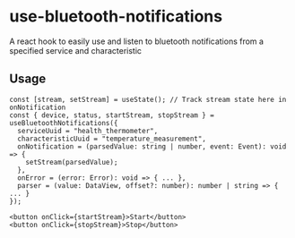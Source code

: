 # use-bluetooth-notifications
A react hook to easily use and listen to bluetooth notifications from a specified service and characteristic

## Usage

```tsx
const [stream, setStream] = useState(); // Track stream state here in onNotification
const { device, status, startStream, stopStream } = useBluetoothNotifications({
  serviceUuid = "health_thermometer",
  characteristicUuid = "temperature_measurement",
  onNotification = (parsedValue: string | number, event: Event): void => {
    setStream(parsedValue);
  },
  onError = (error: Error): void => { ... },
  parser = (value: DataView, offset?: number): number | string => { ... }
});

<button onClick={startStream}>Start</button>
<button onClick={stopStream}>Stop</button>
```
